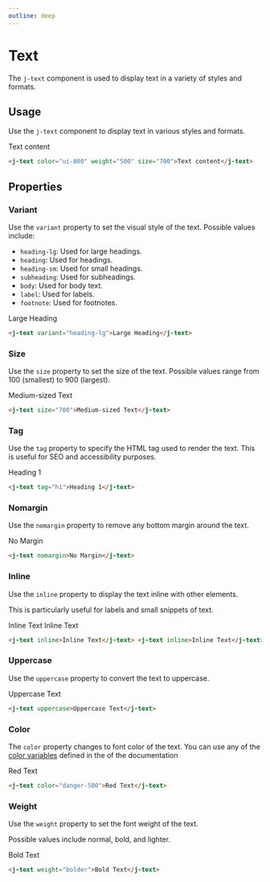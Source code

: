```yaml
---
outline: deep
---
```


# Text

The `j-text` component is used to display text in a variety of styles and formats.

## Usage

Use the `j-text` component to display text in various styles and formats.

<j-text color="success-500" weight="500" size="700">Text content</j-text>

```html
<j-text color="ui-800" weight="500" size="700">Text content</j-text>
```

## Properties

### Variant <Badge type="info" text="string" />

Use the `variant` property to set the visual style of the text. Possible values include:

- `heading-lg`: Used for large headings.
- `heading`: Used for headings.
- `heading-sm`: Used for small headings.
- `subheading`: Used for subheadings.
- `body`: Used for body text.
- `label`: Used for labels.
- `footnote`: Used for footnotes.

<j-text variant="heading-lg">Large Heading</j-text>

```html
<j-text variant="heading-lg">Large Heading</j-text>
```

### Size <Badge type="info" text="number" />

Use the `size` property to set the size of the text. Possible values range from 100 (smallest) to 900 (largest).

<j-text size="700">Medium-sized Text</j-text>

```html
<j-text size="700">Medium-sized Text</j-text>
```

### Tag <Badge type="info" text="string" />

Use the `tag` property to specify the HTML tag used to render the text. This is useful for SEO and accessibility purposes.

<j-text tag="h1">Heading 1</j-text>

```html
<j-text tag="h1">Heading 1</j-text>
```

### Nomargin <Badge type="info" text="boolean" />

Use the `nomargin` property to remove any bottom margin around the text.

<j-text nomargin>No Margin</j-text>

```html
<j-text nomargin>No Margin</j-text>
```

### Inline <Badge type="info" text="boolean" />

Use the `inline` property to display the text inline with other elements.

This is particularly useful for labels and small snippets of text.

<j-text inline>Inline Text</j-text>
<j-text inline>Inline Text</j-text>

```html
<j-text inline>Inline Text</j-text> <j-text inline>Inline Text</j-text>
```

### Uppercase <Badge type="info" text="boolean" />

Use the `uppercase` property to convert the text to uppercase.

<j-text uppercase>Uppercase Text</j-text>

```html
<j-text uppercase>Uppercase Text</j-text>
```

### Color <Badge type="info" text="string" />

The `color` property changes to font color of the text.
You can use any of the [color variables](/ui-library/getting-started/variables.html#colors) defined in the of the documentation

<j-text color="danger-500">Red Text</j-text>

```html
<j-text color="danger-500">Red Text</j-text>
```

### Weight <Badge type="info" text="string" />

Use the `weight` property to set the font weight of the text.

Possible values include normal, bold, and lighter.

<j-text weight="bolder">Bold Text</j-text>

```html
<j-text weight="bolder">Bold Text</j-text>
```
